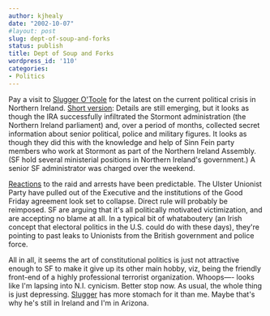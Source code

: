 ```yaml
---
author: kjhealy
date: "2002-10-07"
#layout: post
slug: dept-of-soup-and-forks
status: publish
title: Dept of Soup and Forks
wordpress_id: '110'
categories:
- Politics
---
```


Pay a visit to [Slugger O'Toole](http://www.sluggerotoole.com/) for the latest on the current political crisis in Northern Ireland. [Short version](http://news.bbc.co.uk/2/hi/uk_news/northern_ireland/2304015.stm): Details are still emerging, but it looks as though the IRA successfully infiltrated the Stormont administration (the Northern Ireland parliament) and, over a period of months, collected secret information about senior political, police and military figures. It looks as though they did this with the knowledge and help of Sinn Fein party members who work at Stormont as part of the Northern Ireland Assembly. (SF hold several ministerial positions in Northern Ireland's government.) A senior SF administrator was charged over the weekend.

[Reactions](http://news.bbc.co.uk/2/hi/uk_news/northern_ireland/2299261.stm) to the raid and arrests have been predictable. The Ulster Unionist Party have pulled out of the Executive and the institutions of the Good Friday agreement look set to collapse. Direct rule will probably be reimposed. SF are arguing that it's all politically motivated victimization, and are accepting no blame at all. In a typical bit of whataboutery (an Irish concept that electoral politics in the U.S. could do with these days), they're pointing to past leaks to Unionists from the British government and police force.

All in all, it seems the art of constitutional politics is just not attractive enough to SF to make it give up its other main hobby, viz, being the friendly front-end of a highly professional terrorist organization. Whoops—- looks like I'm lapsing into N.I. cynicism. Better stop now. As usual, the whole thing is just depressing. [Slugger](http://www.sluggerotoole.com/) has more stomach for it than me. Maybe that's why he's still in Ireland and I'm in Arizona.
